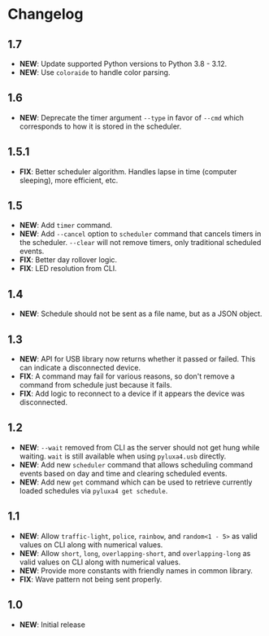 # Changelog

## 1.7

-   **NEW**: Update supported Python versions to Python 3.8 - 3.12.
-   **NEW**: Use `coloraide` to handle color parsing.

## 1.6

-   **NEW**: Deprecate the timer argument `--type` in favor of `--cmd` which corresponds to how it is stored in the
    scheduler.

## 1.5.1

-   **FIX**: Better scheduler algorithm. Handles lapse in time (computer sleeping), more efficient, etc.

## 1.5

-   **NEW**: Add `timer` command.
-   **NEW**: Add `--cancel` option to `scheduler` command that cancels timers in the scheduler. `--clear` will not
    remove timers, only traditional scheduled events.
-   **FIX**: Better day rollover logic.
-   **FIX**: LED resolution from CLI.

## 1.4

-   **NEW**: Schedule should not be sent as a file name, but as a JSON object.

## 1.3

-   **NEW**: API for USB library now returns whether it passed or failed. This can indicate a disconnected device.
-   **FIX**: A command may fail for various reasons, so don't remove a command from schedule just because it fails.
-   **FIX**: Add logic to reconnect to a device if it appears the device was disconnected.

## 1.2

-   **NEW**: `--wait` removed from CLI as the server should not get hung while waiting. `wait` is still available when
    using `pyluxa4.usb` directly.
-   **NEW**: Add new `scheduler` command that allows scheduling command events based on day and time and clearing
    scheduled events.
-   **NEW**: Add new `get` command which can be used to retrieve currently loaded schedules via `pyluxa4 get schedule`.

## 1.1

-   **NEW**: Allow `traffic-light`, `police`, `rainbow`, and `random<1 - 5>` as valid values on CLI along with numerical
    values.
-   **NEW**: Allow `short`, `long`, `overlapping-short`, and `overlapping-long` as valid values on CLI along with
    numerical values.
-   **NEW**: Provide more constants with friendly names in common library.
-   **FIX**: Wave pattern not being sent properly.

## 1.0

-   **NEW**: Initial release
